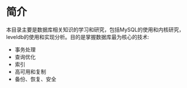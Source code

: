 # 简介
本目录主要是数据库相关知识的学习和研究，包括MySQL的使用和内核研究，leveldb的使用和实现分析。目的是掌握数据库最为核心的技术:
 - 事务处理
 - 查询优化
 - 索引
 - 高可用和复制
 - 备份、恢复、安全
